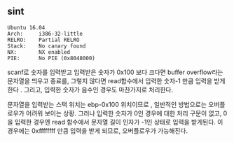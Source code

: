 sint
----
```
Ubuntu 16.04
Arch:     i386-32-little
RELRO:    Partial RELRO
Stack:    No canary found
NX:       NX enabled
PIE:      No PIE (0x8048000)
```

scanf로 숫자를 입력받고 입력받은 숫자가 0x100 보다 크다면 buffer overflow라는 문자열을 띄우고 종료를,
그렇지 않다면 read함수에서 입력한 숫자-1 만큼 입력을 받게 한다 . 
그리고, 입력한 숫자가 음수인 경우도 마찬가지로 처리한다. 

문자열을 입력받는 스택 위치는 ebp-0x100 위치이므로 , 일반적인 방법으로는 오버플로우가 어려워 보이는 상황.
그러나 입력한 숫자가 0인 경우에 대한 처리 구문이 없고, 0을 입력한 경우엔 read 함수에서 문자열 길이 인자가 -1인 상태로 입력을 받게된다. 
이경우에는 0xffffffff 만큼 입력을 받게 되므로, 오버플로우가 가능해진다.




